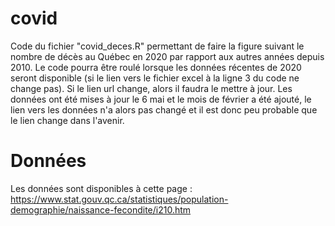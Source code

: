 # covid
Code du fichier "covid_deces.R" permettant de faire la figure suivant le nombre de décès au Québec en 2020 par rapport aux autres années depuis 2010. Le code pourra être roulé lorsque les données récentes de 2020 seront disponible (si le lien vers le fichier excel à la ligne 3 du code ne change pas). Si le lien url change, alors il faudra le mettre à jour. Les données ont été mises à jour le 6 mai et le mois de février a été ajouté, le lien vers les données n'a alors pas changé et il est donc peu probable que le lien change dans l'avenir. 

# Données
Les données sont disponibles à cette page : https://www.stat.gouv.qc.ca/statistiques/population-demographie/naissance-fecondite/i210.htm


